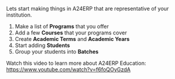 Lets start making things in A24ERP that are representative of your institution.

1. Make a list of **Programs** that you offer
1. Add a few **Courses** that your programs cover
1. Create **Academic Terms** and **Academic Years**
1. Start adding **Students**
1. Group your students into **Batches**

Watch this video to learn more about A24ERP Education: https://www.youtube.com/watch?v=f6foQOyGzdA
